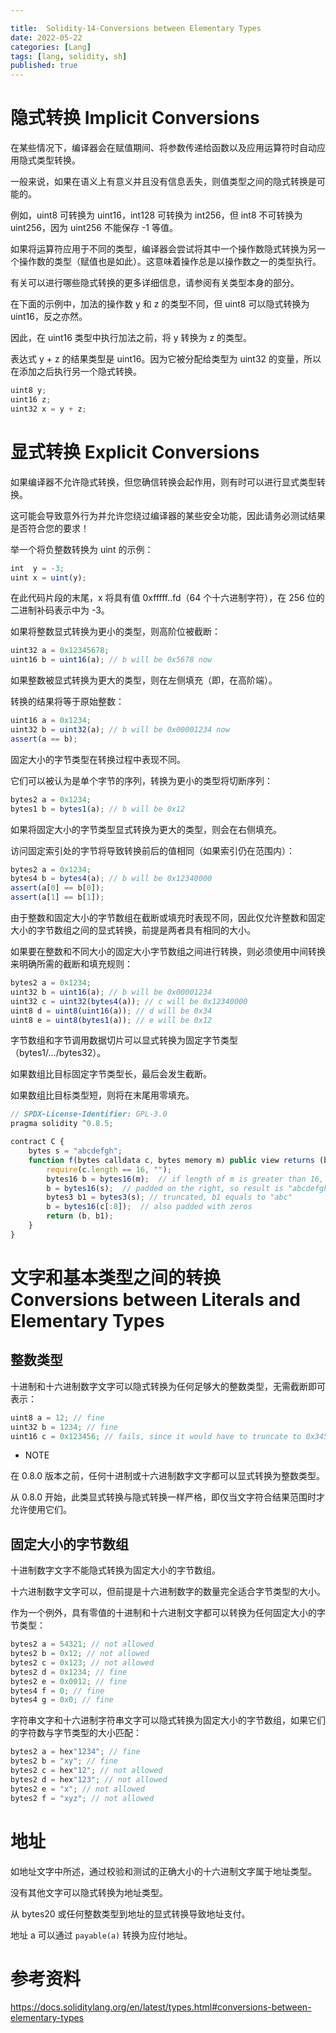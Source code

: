 ```yaml
---

title:  Solidity-14-Conversions between Elementary Types
date: 2022-05-22
categories: [Lang]
tags: [lang, solidity, sh]
published: true
---
```


# 隐式转换 Implicit Conversions

在某些情况下，编译器会在赋值期间、将参数传递给函数以及应用运算符时自动应用隐式类型转换。

一般来说，如果在语义上有意义并且没有信息丢失，则值类型之间的隐式转换是可能的。

例如，uint8 可转换为 uint16，int128 可转换为 int256，但 int8 不可转换为 uint256，因为 uint256 不能保存 -1 等值。

如果将运算符应用于不同的类型，编译器会尝试将其中一个操作数隐式转换为另一个操作数的类型（赋值也是如此）。这意味着操作总是以操作数之一的类型执行。

有关可以进行哪些隐式转换的更多详细信息，请参阅有关类型本身的部分。

在下面的示例中，加法的操作数 y 和 z 的类型不同，但 uint8 可以隐式转换为 uint16，反之亦然。

因此，在 uint16 类型中执行加法之前，将 y 转换为 z 的类型。

表达式 y + z 的结果类型是 uint16。因为它被分配给类型为 uint32 的变量，所以在添加之后执行另一个隐式转换。

```js
uint8 y;
uint16 z;
uint32 x = y + z;
```

# 显式转换 Explicit Conversions

如果编译器不允许隐式转换，但您确信转换会起作用，则有时可以进行显式类型转换。 

这可能会导致意外行为并允许您绕过编译器的某些安全功能，因此请务必测试结果是否符合您的要求！

举一个将负整数转换为 uint 的示例：

```js
int  y = -3;
uint x = uint(y);
```

在此代码片段的末尾，x 将具有值 0xfffff..fd（64 个十六进制字符），在 256 位的二进制补码表示中为 -3。

如果将整数显式转换为更小的类型，则高阶位被截断：

```js
uint32 a = 0x12345678;
uint16 b = uint16(a); // b will be 0x5678 now
```

如果整数被显式转换为更大的类型，则在左侧填充（即，在高阶端）。 

转换的结果将等于原始整数：

```js
uint16 a = 0x1234;
uint32 b = uint32(a); // b will be 0x00001234 now
assert(a == b);
```

固定大小的字节类型在转换过程中表现不同。 

它们可以被认为是单个字节的序列，转换为更小的类型将切断序列：

```js
bytes2 a = 0x1234;
bytes1 b = bytes1(a); // b will be 0x12
```

如果将固定大小的字节类型显式转换为更大的类型，则会在右侧填充。 

访问固定索引处的字节将导致转换前后的值相同（如果索引仍在范围内）：

```js
bytes2 a = 0x1234;
bytes4 b = bytes4(a); // b will be 0x12340000
assert(a[0] == b[0]);
assert(a[1] == b[1]);
```

由于整数和固定大小的字节数组在截断或填充时表现不同，因此仅允许整数和固定大小的字节数组之间的显式转换，前提是两者具有相同的大小。 

如果要在整数和不同大小的固定大小字节数组之间进行转换，则必须使用中间转换来明确所需的截断和填充规则：

```js
bytes2 a = 0x1234;
uint32 b = uint16(a); // b will be 0x00001234
uint32 c = uint32(bytes4(a)); // c will be 0x12340000
uint8 d = uint8(uint16(a)); // d will be 0x34
uint8 e = uint8(bytes1(a)); // e will be 0x12
```

字节数组和字节调用数据切片可以显式转换为固定字节类型（bytes1/…/bytes32）。 

如果数组比目标固定字节类型长，最后会发生截断。 

如果数组比目标类型短，则将在末尾用零填充。

```js
// SPDX-License-Identifier: GPL-3.0
pragma solidity ^0.8.5;

contract C {
    bytes s = "abcdefgh";
    function f(bytes calldata c, bytes memory m) public view returns (bytes16, bytes3) {
        require(c.length == 16, "");
        bytes16 b = bytes16(m);  // if length of m is greater than 16, truncation will happen
        b = bytes16(s);  // padded on the right, so result is "abcdefgh\0\0\0\0\0\0\0\0"
        bytes3 b1 = bytes3(s); // truncated, b1 equals to "abc"
        b = bytes16(c[:8]);  // also padded with zeros
        return (b, b1);
    }
}
```

# 文字和基本类型之间的转换 Conversions between Literals and Elementary Types

## 整数类型

十进制和十六进制数字文字可以隐式转换为任何足够大的整数类型，无需截断即可表示：

```js
uint8 a = 12; // fine
uint32 b = 1234; // fine
uint16 c = 0x123456; // fails, since it would have to truncate to 0x3456
```

- NOTE

在 0.8.0 版本之前，任何十进制或十六进制数字文字都可以显式转换为整数类型。


从 0.8.0 开始，此类显式转换与隐式转换一样严格，即仅当文字符合结果范围时才允许使用它们。

## 固定大小的字节数组

十进制数字文字不能隐式转换为固定大小的字节数组。 

十六进制数字文字可以，但前提是十六进制数字的数量完全适合字节类型的大小。 

作为一个例外，具有零值的十进制和十六进制文字都可以转换为任何固定大小的字节类型：

```js
bytes2 a = 54321; // not allowed
bytes2 b = 0x12; // not allowed
bytes2 c = 0x123; // not allowed
bytes2 d = 0x1234; // fine
bytes2 e = 0x0012; // fine
bytes4 f = 0; // fine
bytes4 g = 0x0; // fine
```

字符串文字和十六进制字符串文字可以隐式转换为固定大小的字节数组，如果它们的字符数与字节类型的大小匹配：

```js
bytes2 a = hex"1234"; // fine
bytes2 b = "xy"; // fine
bytes2 c = hex"12"; // not allowed
bytes2 d = hex"123"; // not allowed
bytes2 e = "x"; // not allowed
bytes2 f = "xyz"; // not allowed
```

# 地址

如地址文字中所述，通过校验和测试的正确大小的十六进制文字属于地址类型。 

没有其他文字可以隐式转换为地址类型。

从 bytes20 或任何整数类型到地址的显式转换导致地址支付。

地址 a 可以通过 `payable(a)` 转换为应付地址。

# 参考资料

https://docs.soliditylang.org/en/latest/types.html#conversions-between-elementary-types

